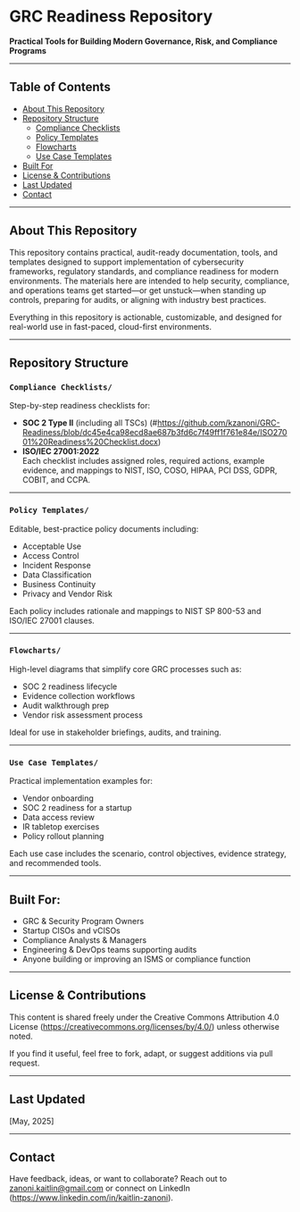 # GRC Readiness Repository  
**Practical Tools for Building Modern Governance, Risk, and Compliance Programs**

---

## Table of Contents

- [About This Repository](#about-this-repository)
- [Repository Structure](#repository-structure)
  - [Compliance Checklists](#compliance-checklists)
  - [Policy Templates](#policy-templates)
  - [Flowcharts](#flowcharts)
  - [Use Case Templates](#use-case-templates)
- [Built For](#built-for)
- [License & Contributions](#license--contributions)
- [Last Updated](#last-updated)
- [Contact](#contact)

---

## About This Repository

This repository contains practical, audit-ready documentation, tools, and templates designed to support implementation of cybersecurity frameworks, regulatory standards, and compliance readiness for modern environments. The materials here are intended to help security, compliance, and operations teams get started—or get unstuck—when standing up controls, preparing for audits, or aligning with industry best practices.

Everything in this repository is actionable, customizable, and designed for real-world use in fast-paced, cloud-first environments.

---

## Repository Structure

### `Compliance Checklists/`  
Step-by-step readiness checklists for:
- **SOC 2 Type II** (including all TSCs) (#https://github.com/kzanoni/GRC-Readiness/blob/dc45e4ca98ecd8ae687b3fd6c7f49ff1f761e84e/ISO27001%20Readiness%20Checklist.docx)
- **ISO/IEC 27001:2022**  
Each checklist includes assigned roles, required actions, example evidence, and mappings to NIST, ISO, COSO, HIPAA, PCI DSS, GDPR, COBIT, and CCPA.

---

### `Policy Templates/`  
Editable, best-practice policy documents including:
- Acceptable Use  
- Access Control  
- Incident Response  
- Data Classification  
- Business Continuity  
- Privacy and Vendor Risk

Each policy includes rationale and mappings to NIST SP 800-53 and ISO/IEC 27001 clauses.

---

### `Flowcharts/`  
High-level diagrams that simplify core GRC processes such as:
- SOC 2 readiness lifecycle  
- Evidence collection workflows  
- Audit walkthrough prep  
- Vendor risk assessment process

Ideal for use in stakeholder briefings, audits, and training.

---

### `Use Case Templates/`  
Practical implementation examples for:
- Vendor onboarding  
- SOC 2 readiness for a startup  
- Data access review  
- IR tabletop exercises  
- Policy rollout planning

Each use case includes the scenario, control objectives, evidence strategy, and recommended tools.

---

## Built For:

- GRC & Security Program Owners  
- Startup CISOs and vCISOs  
- Compliance Analysts & Managers  
- Engineering & DevOps teams supporting audits  
- Anyone building or improving an ISMS or compliance function

---

## License & Contributions

This content is shared freely under the Creative Commons Attribution 4.0 License (https://creativecommons.org/licenses/by/4.0/) unless otherwise noted.

If you find it useful, feel free to fork, adapt, or suggest additions via pull request.

---

## Last Updated  
[May, 2025]

---

## Contact

Have feedback, ideas, or want to collaborate? Reach out to zanoni.kaitlin@gmail.com or connect on LinkedIn (https://www.linkedin.com/in/kaitlin-zanoni).

